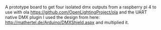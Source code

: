 A prototype board to get four isolated dmx outputs from a raspberry pi 4
to use with ola https://github.com/OpenLightingProject/ola
and the UART native DMX plugin
I used the design from here: http://mathertel.de/Arduino/DMXShield.aspx and multiplied it.

